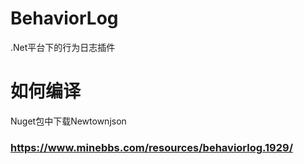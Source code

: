 # BehaviorLog
.Net平台下的行为日志插件
# 如何编译
Nuget包中下载Newtownjson
### https://www.minebbs.com/resources/behaviorlog.1929/
